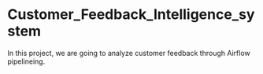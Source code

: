 # Customer_Feedback_Intelligence_system
In this project, we are going to analyze customer feedback through Airflow pipelineing.
